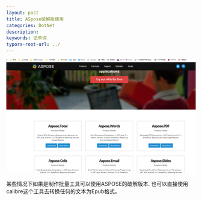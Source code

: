 ```yaml
---
layout: post
title: ASpose破解版使用
categories: DotNet
description: 
keywords: 记单词
typora-root-url: ../
---
```


![image-20220308162244832](/images/posts/image-20220308162244832.png)

某些情况下如果是制作批量工具可以使用ASPOSE的破解版本. 也可以直接使用calibre这个工具去转换任何的文本为Epub格式。


